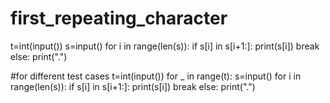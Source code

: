 # first_repeating_character
t=int(input())
s=input()
for i in range(len(s)):
  if s[i] in s[i+1:]:
    print(s[i])
    break
else:
  print(".")
  
#for different test cases
t=int(input())
for _ in range(t):
  s=input()
  for i in range(len(s)):
    if s[i] in s[i+1:]:
      print(s[i])
      break
  else:
    print(".")
  

